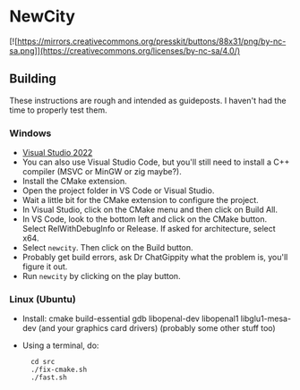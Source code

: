 # NewCity

[![https://mirrors.creativecommons.org/presskit/buttons/88x31/png/by-nc-sa.png]](https://creativecommons.org/licenses/by-nc-sa/4.0/)

## Building

These instructions are rough and intended as guideposts. I haven't had the time to properly test them.

### Windows

- [Visual Studio 2022](https://visualstudio.microsoft.com/downloads/)
- You can also use Visual Studio Code, but you'll still need to install a C++ compiler (MSVC or MinGW or zig maybe?).
- Install the CMake extension.
- Open the project folder in VS Code or Visual Studio.
- Wait a little bit for the CMake extension to configure the project.
- In Visual Studio, click on the CMake menu and then click on Build All.
- In VS Code, look to the bottom left and click on the CMake button. Select RelWithDebugInfo or Release. If asked for architecture, select x64.
- Select `newcity`. Then click on the Build button.
- Probably get build errors, ask Dr ChatGippity what the problem is, you'll figure it out.
- Run `newcity` by clicking on the play button.

### Linux (Ubuntu)

- Install: cmake build-essential gdb libopenal-dev libopenal1 libglu1-mesa-dev (and your graphics card drivers) (probably some other stuff too)
- Using a terminal, do:

        cd src
        ./fix-cmake.sh
        ./fast.sh

